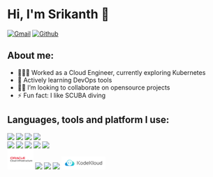 # Hi, I'm Srikanth 👋

[![Gmail](https://img.shields.io/badge/Gmail-red?style=flat&logo=Gmail&logoColor=white)](https://mail.google.com/mail/?view=cm&to=srikanth.hustle@gmail.com) [![Github](https://img.shields.io/badge/Medium-black?style=flat&logo=Medium&logoColor=white)](https://medium.com/@srikanth.hustle)

## About me:
- 👨🏻‍💻 Worked as a Cloud Engineer, currently exploring Kubernetes
- 🌱 Actively learning DevOps tools
- 👬🏻 I’m looking to collaborate on opensource projects
- ⚡ Fun fact: I like SCUBA diving

## Languages, tools and platform I use:
<img width="12%" src="https://www.vectorlogo.zone/logos/python/python-ar21.svg">  <img width="12%" src="https://www.vectorlogo.zone/logos/javascript/javascript-icon.svg">  <img width="12%" src="https://www.vectorlogo.zone/logos/golang/golang-ar21.svg">  <img width="12%" src="https://www.vectorlogo.zone/logos/gnu_bash/gnu_bash-official.svg">
<br/>
<img width="12%" src="https://www.vectorlogo.zone/logos/jenkins/jenkins-icon.svg">  <img width="12%" src="https://www.vectorlogo.zone/logos/prometheusio/prometheusio-ar21.svg">  <img width="12%" src="https://www.vectorlogo.zone/logos/argoprojio/argoprojio-icon.svg">  <img width="12%" src="https://www.vectorlogo.zone/logos/docker/docker-icon.svg">  <img width="12%" src="https://www.vectorlogo.zone/logos/kubernetes/kubernetes-icon.svg">
<br/>
<img width="12%" src="logos/Oracle_Cloud_Infrastructure.svg">  <img width="12%" src="https://www.vectorlogo.zone/logos/amazon_aws/amazon_aws-ar21.svg">  <img width="12%" src="https://www.vectorlogo.zone/logos/google_cloud/google_cloud-ar21.svg">  <img width="12%" src="https://www.vectorlogo.zone/logos/microsoft_azure/microsoft_azure-ar21.svg">  <img width="20%" src="logos/kodekloud.svg">
